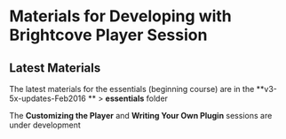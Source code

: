 # Materials for Developing with Brightcove Player Session

## Latest Materials

The latest materials for the essentials (beginning course) are in the **v3-5x-updates-Feb2016 ** > **essentials** folder

The **Customizing the Player** and **Writing Your Own Plugin** sessions are under development
